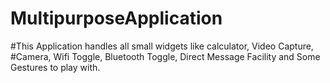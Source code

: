 # MultipurposeApplication
#This Application handles all small widgets like calculator, Video Capture,
#Camera, Wifi Toggle, Bluetooth Toggle, Direct Message Facility and Some Gestures to play with.
